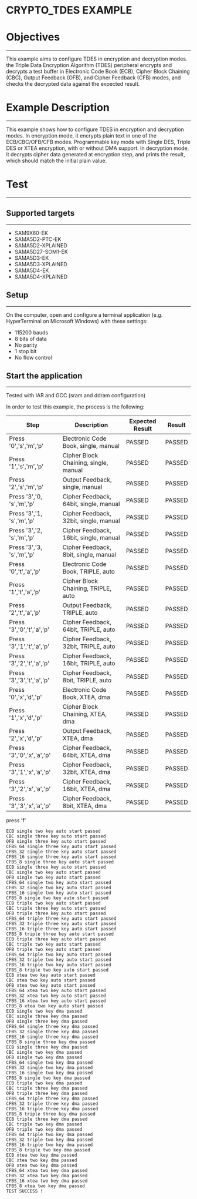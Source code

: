 CRYPTO_TDES EXAMPLE
============

# Objectives
------------
This example aims to configure TDES in encryption and decryption modes. the
Triple Data Encryption Algorithm (TDES) peripheral  encrypts and decrypts a
test buffer in Electronic Code Book (ECB), Cipher Block Chaining (CBC), Output
Feedback (OFB), and Cipher Feedback (CFB) modes, and checks the decrypted data
against the expected result.

# Example Description
---------------------
This example shows how to configure TDES in encryption and decryption modes. In
encryption mode, it encrypts plain text in one of the ECB/CBC/OFB/CFB modes.
Programmable key mode with Single DES, Triple DES or XTEA encryption, with or
without DMA support.
In decryption mode, it decrypts cipher data generated at encryption step, and
prints the result, which should match the initial plain value.

# Test
------
## Supported targets
--------------------
* SAM9X60-EK
* SAMA5D2-PTC-EK
* SAMA5D2-XPLAINED
* SAMA5D27-SOM1-EK
* SAMA5D3-EK
* SAMA5D3-XPLAINED
* SAMA5D4-EK
* SAMA5D4-XPLAINED

## Setup
--------
On the computer, open and configure a terminal application
(e.g. HyperTerminal on Microsoft Windows) with these settings:
 - 115200 bauds
 - 8 bits of data
 - No parity
 - 1 stop bit
 - No flow control

## Start the application
------------------------

Tested with IAR and GCC (sram and ddram configuration)

In order to test this example, the process is the following:

Step | Description | Expected Result | Result
-----|-------------|-----------------|-------
Press '0','s','m','p' | Electronic Code Book, single, manual | PASSED | PASSED
Press '1','s','m','p' | Cipher Block Chaining, single, manual | PASSED | PASSED
Press '2','s','m','p' | Output Feedback, single, manual | PASSED | PASSED
Press '3','0, 's','m','p' | Cipher Feedback, 64bit, single, manual | PASSED | PASSED
Press '3','1, 's','m','p' | Cipher Feedback, 32bit, single, manual | PASSED | PASSED
Press '3','2, 's','m','p' | Cipher Feedback, 16bit, single, manual | PASSED | PASSED
Press '3','3, 's','m','p' | Cipher Feedback, 8bit, single, manual | PASSED | PASSED
Press '0','t','a','p' | Electronic Code Book, TRIPLE, auto | PASSED | PASSED
Press '1','t','a','p' | Cipher Block Chaining, TRIPLE, auto | PASSED | PASSED
Press '2','t','a','p' | Output Feedback, TRIPLE, auto | PASSED | PASSED
Press '3','0','t','a','p' | Cipher Feedback, 64bit, TRIPLE, auto | PASSED | PASSED
Press '3','1','t','a','p' | Cipher Feedback, 32bit, TRIPLE, auto | PASSED | PASSED
Press '3','2','t','a','p' | Cipher Feedback, 16bit, TRIPLE, auto | PASSED | PASSED
Press '3','3','t','a','p' | Cipher Feedback, 8bit, TRIPLE, auto | PASSED | PASSED
Press '0','x','d','p' | Electronic Code Book, XTEA, dma | PASSED | PASSED
Press '1','x','d','p' | Cipher Block Chaining, XTEA, dma | PASSED | PASSED
Press '2','x','d','p' | Output Feedback, XTEA, dma | PASSED | PASSED
Press '3','0','x','a','p' | Cipher Feedback, 64bit, XTEA, dma | PASSED | PASSED
Press '3','1','x','a','p' | Cipher Feedback, 32bit, XTEA, dma | PASSED | PASSED
Press '3','2','x','a','p' | Cipher Feedback, 16bit, XTEA, dma | PASSED | PASSED
Press '3','3','x','a','p' | Cipher Feedback, 8bit, XTEA, dma | PASSED | PASSED

press 'f'
```
ECB single two key auto start passed
CBC single three key auto start passed
OFB single three key auto start passed
CFBS_64 single three key auto start passed
CFBS_32 single three key auto start passed
CFBS_16 single three key auto start passed
CFBS_8 single three key auto start passed
ECB single three key auto start passed
CBC single two key auto start passed
OFB single two key auto start passed
CFBS_64 single two key auto start passed
CFBS_32 single two key auto start passed
CFBS_16 single two key auto start passed
CFBS_8 single two key auto start passed
ECB triple two key auto start passed
CBC triple three key auto start passed
OFB triple three key auto start passed
CFBS_64 triple three key auto start passed
CFBS_32 triple three key auto start passed
CFBS_16 triple three key auto start passed
CFBS_8 triple three key auto start passed
ECB triple three key auto start passed
CBC triple two key auto start passed
OFB triple two key auto start passed
CFBS_64 triple two key auto start passed
CFBS_32 triple two key auto start passed
CFBS_16 triple two key auto start passed
CFBS_8 triple two key auto start passed
ECB xtea two key auto start passed
CBC xtea two key auto start passed
OFB xtea two key auto start passed
CFBS_64 xtea two key auto start passed
CFBS_32 xtea two key auto start passed
CFBS_16 xtea two key auto start passed
CFBS_8 xtea two key auto start passed
ECB single two key dma passed
CBC single three key dma passed
OFB single three key dma passed
CFBS_64 single three key dma passed
CFBS_32 single three key dma passed
CFBS_16 single three key dma passed
CFBS_8 single three key dma passed
ECB single three key dma passed
CBC single two key dma passed
OFB single two key dma passed
CFBS_64 single two key dma passed
CFBS_32 single two key dma passed
CFBS_16 single two key dma passed
CFBS_8 single two key dma passed
ECB triple two key dma passed
CBC triple three key dma passed
OFB triple three key dma passed
CFBS_64 triple three key dma passed
CFBS_32 triple three key dma passed
CFBS_16 triple three key dma passed
CFBS_8 triple three key dma passed
ECB triple three key dma passed
CBC triple two key dma passed
OFB triple two key dma passed
CFBS_64 triple two key dma passed
CFBS_32 triple two key dma passed
CFBS_16 triple two key dma passed
CFBS_8 triple two key dma passed
ECB xtea two key dma passed
CBC xtea two key dma passed
OFB xtea two key dma passed
CFBS_64 xtea two key dma passed
CFBS_32 xtea two key dma passed
CFBS_16 xtea two key dma passed
CFBS_8 xtea two key dma passed
TEST SUCCESS !

```